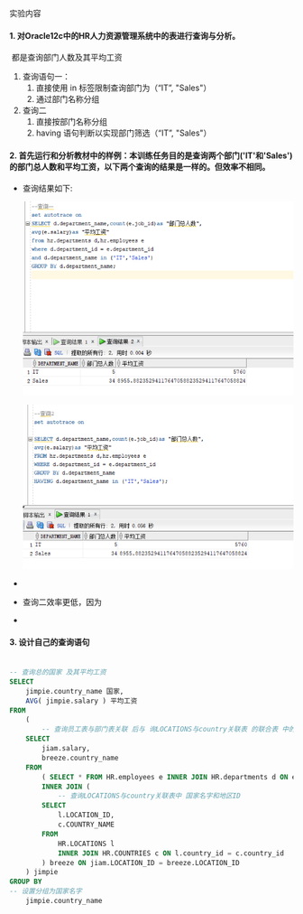 实验内容

#### 1. 对Oracle12c中的HR人力资源管理系统中的表进行查询与分析。

​		都是查询部门人数及其平均工资

1. 查询语句一：
   1. 直接使用 in 标签限制查询部门为（“IT”, "Sales"）
   2. 通过部门名称分组
2. 查询二
   1. 直接按部门名称分组
   2. having 语句判断以实现部门筛选（“IT”, "Sales"）

#### 2. 首先运行和分析教材中的样例：本训练任务目的是查询两个部门('IT'和'Sales')的部门总人数和平均工资，以下两个查询的结果是一样的。但效率不相同。

* 查询结果如下:

  ![image-20210309191301463](https://raw.githubusercontent.com/GoToThePast/oracle/main/test1/%E6%9F%A5%E8%AF%A2%E4%B8%80%E7%BB%93%E6%9E%9C.png)

  ![](https://raw.githubusercontent.com/GoToThePast/oracle/main/test1/%E6%9F%A5%E8%AF%A2%E4%BA%8C%E7%BB%93%E6%9E%9C.png)

  

* 

* 查询二效率更低，因为

* 

#### 3. 设计自己的查询语句

```sql

-- 查询总的国家 及其平均工资
SELECT
	jimpie.country_name 国家, 
	AVG( jimpie.salary ) 平均工资 
FROM
	(
        -- 查询员工表与部门表关联 后与 询LOCATIONS与country关联表 的联合表 中的工资和国家名 
	SELECT
		jiam.salary,
		breeze.country_name 
	FROM
		( SELECT * FROM HR.employees e INNER JOIN HR.departments d ON e.department_id = d.department_id ) jiam
		INNER JOIN (
            -- 查询LOCATIONS与country关联表中 国家名字和地区ID
		SELECT
			l.LOCATION_ID,
			c.COUNTRY_NAME 
		FROM
			HR.LOCATIONS l
			INNER JOIN HR.COUNTRIES c ON l.country_id = c.country_id 
		) breeze ON jiam.LOCATION_ID = breeze.LOCATION_ID 
	) jimpie 
GROUP BY
-- 设置分组为国家名字
	jimpie.country_name
```



